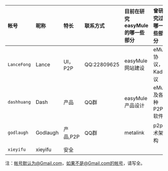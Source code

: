 | **帐号** | **昵称** | **特长** |  **联系方式** | **目前在研究easyMule的哪一些部分** | **曾研究过哪一些部分** |
|:-----------|:-----------|:-----------|:------------------|:----------------------------------------------|:--------------------------------|
| `LanceFong` | Lance | UI，P2P | QQ:22809625 | easyMule网站建设 | eMule协议，Kad协议 |
| `dashhuang` | Dash | 产品 | QQ群 | easyMule产品设计 | eMule及各种P2P软件 |
| `godlaugh` | Godlaugh | 产品,P2P | QQ群 | metalink | p2p技术架构 |
| `xieyifu` | xieyifu | 安全 |  |  |  |

注：帐号默认为@Gmail.com，如果不是@Gmail.com的帐号，请写全。